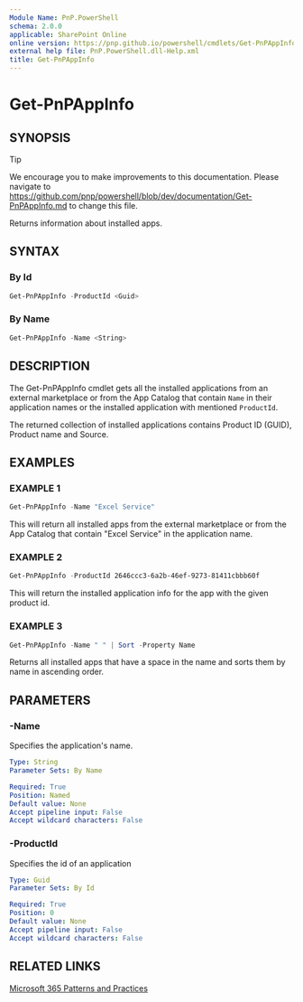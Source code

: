 ```yaml
---
Module Name: PnP.PowerShell
schema: 2.0.0
applicable: SharePoint Online
online version: https://pnp.github.io/powershell/cmdlets/Get-PnPAppInfo.html
external help file: PnP.PowerShell.dll-Help.xml
title: Get-PnPAppInfo
---
```

  
# Get-PnPAppInfo

## SYNOPSIS

> [!TIP]
> We encourage you to make improvements to this documentation. Please navigate to https://github.com/pnp/powershell/blob/dev/documentation/Get-PnPAppInfo.md to change this file.

Returns information about installed apps.

## SYNTAX

### By Id
```powershell
Get-PnPAppInfo -ProductId <Guid>
```

### By Name
```powershell
Get-PnPAppInfo -Name <String>
```

## DESCRIPTION

The Get-PnPAppInfo cmdlet gets all the installed applications from an external marketplace or from the App Catalog that contain `Name` in their application names or the installed application with mentioned `ProductId`.

The returned collection of installed applications contains Product ID (GUID), Product name and Source.

## EXAMPLES

### EXAMPLE 1
```powershell
Get-PnPAppInfo -Name "Excel Service"
```

This will return all installed apps from the external marketplace or from the App Catalog that contain "Excel Service" in the application name.

### EXAMPLE 2
```powershell
Get-PnPAppInfo -ProductId 2646ccc3-6a2b-46ef-9273-81411cbbb60f
```

This will return the installed application info for the app with the given product id.

### EXAMPLE 3
```powershell
Get-PnPAppInfo -Name " " | Sort -Property Name
```

Returns all installed apps that have a space in the name and sorts them by name in ascending order.

## PARAMETERS

### -Name
Specifies the application's name.

```yaml
Type: String
Parameter Sets: By Name

Required: True
Position: Named
Default value: None
Accept pipeline input: False
Accept wildcard characters: False
```

### -ProductId
Specifies the id of an application

```yaml
Type: Guid
Parameter Sets: By Id

Required: True
Position: 0
Default value: None
Accept pipeline input: False
Accept wildcard characters: False
```

## RELATED LINKS

[Microsoft 365 Patterns and Practices](https://aka.ms/m365pnp)


